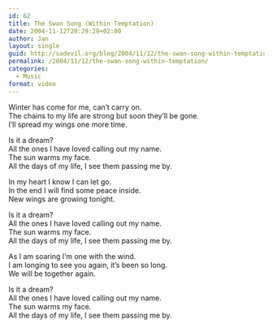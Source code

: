 ```yaml
---
id: 62
title: The Swan Song (Within Temptation)
date: 2004-11-12T20:29:29+02:00
author: Jan
layout: single
guid: http://sadevil.org/blog/2004/11/12/the-swan-song-within-temptation/
permalink: /2004/11/12/the-swan-song-within-temptation/
categories:
  - Music
format: video
---
```

  
<!--more-->

Winter has come for me, can&#8217;t carry on.  
The chains to my life are strong but soon they&#8217;ll be gone.  
I&#8217;ll spread my wings one more time.

Is it a dream?  
All the ones I have loved calling out my name.  
The sun warms my face.  
All the days of my life, I see them passing me by.

In my heart I know I can let go.  
In the end I will find some peace inside.  
New wings are growing tonight.

Is it a dream?  
All the ones I have loved calling out my name.  
The sun warms my face.  
All the days of my life, I see them passing me by.

As I am soaring I&#8217;m one with the wind.  
I am longing to see you again, it&#8217;s been so long.  
We will be together again.

Is it a dream?  
All the ones I have loved calling out my name.  
The sun warms my face.  
All the days of my life, I see them passing me by.